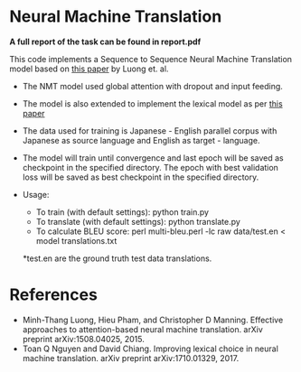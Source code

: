 # Neural Machine Translation

**A full report of the task can be found in report.pdf**

This code implements a Sequence to Sequence Neural Machine Translation model based on [this paper](https://arxiv.org/pdf/1508.04025.pdf) by Luong et. al.
- The NMT model used global attention with dropout and input feeding.
- The model is also extended to implement the lexical model as per [this paper](https://arxiv.org/pdf/1710.01329.pdf)
- The data used for training is Japanese - English parallel corpus with Japanese as source language and English as target - language.
- The model will train until convergence and last epoch will be saved as checkpoint in the specified directory. The epoch with best validation loss will be saved as best checkpoint in the specified directory.
- Usage:
  - To train (with default settings):
   python train.py
  - To translate (with default settings):
   python translate.py
  - To calculate BLEU score:
   perl multi-bleu.perl -lc raw data/test.en < model translations.txt
   
   *test.en are the ground truth test data translations.

# References
- Minh-Thang Luong, Hieu Pham, and Christopher D Manning. Effective approaches to attention-based neural machine translation. arXiv preprint arXiv:1508.04025, 2015.
- Toan Q Nguyen and David Chiang. Improving lexical choice in neural machine translation. arXiv preprint arXiv:1710.01329, 2017.


